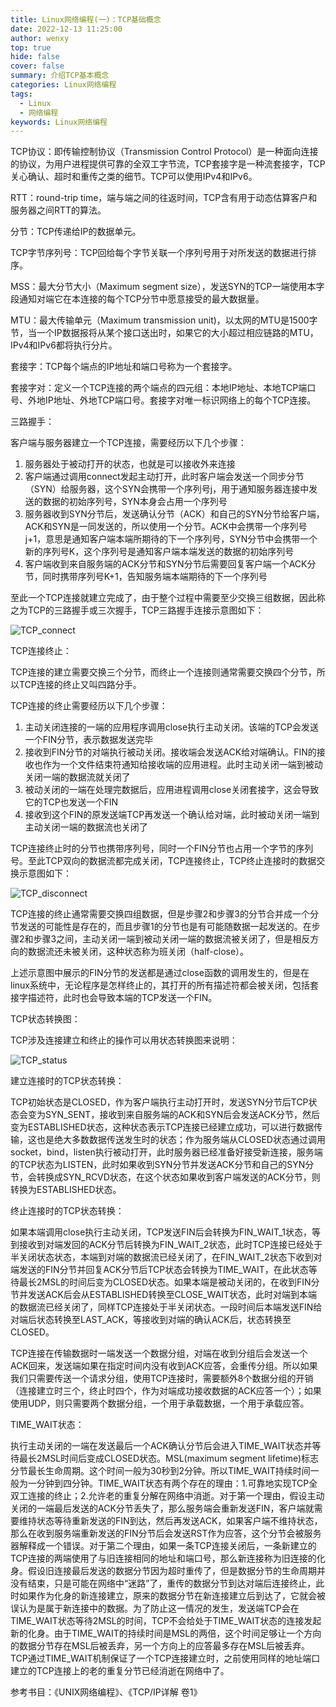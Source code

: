 ```yaml
---
title: Linux网络编程(一)：TCP基础概念
date: 2022-12-13 11:25:00
author: wenxy
top: true
hide: false
cover: false
summary: 介绍TCP基本概念
categories: Linux网络编程
tags:
  - Linux
  - 网络编程
keywords: Linux网络编程
---
```


TCP协议：即传输控制协议（Transmission Control Protocol）是一种面向连接的协议，为用户进程提供可靠的全双工字节流，TCP套接字是一种流套接字，TCP关心确认、超时和重传之类的细节。TCP可以使用IPv4和IPv6。

RTT：round-trip time，端与端之间的往返时间，TCP含有用于动态估算客户和服务器之间RTT的算法。

分节：TCP传递给IP的数据单元。

TCP字节序列号：TCP回给每个字节关联一个序列号用于对所发送的数据进行排序。

MSS：最大分节大小（Maximum segment size），发送SYN的TCP一端使用本字段通知对端它在本连接的每个TCP分节中愿意接受的最大数据量。

MTU：最大传输单元（Maximum transmission unit)，以太网的MTU是1500字节，当一个IP数据报将从某个接口送出时，如果它的大小超过相应链路的MTU，IPv4和IPv6都将执行分片。

套接字：TCP每个端点的IP地址和端口号称为一个套接字。

套接字对：定义一个TCP连接的两个端点的四元组：本地IP地址、本地TCP端口号、外地IP地址、外地TCP端口号。套接字对唯一标识网络上的每个TCP连接。

三路握手：

客户端与服务器建立一个TCP连接，需要经历以下几个步骤：

1. 服务器处于被动打开的状态，也就是可以接收外来连接
2. 客户端通过调用connect发起主动打开，此时客户端会发送一个同步分节（SYN）给服务器，这个SYN会携带一个序列号j，用于通知服务器连接中发送的数据的初始序列号，SYN本身会占用一个序列号
3. 服务器收到SYN分节后，发送确认分节（ACK）和自己的SYN分节给客户端，ACK和SYN是一同发送的，所以使用一个分节。ACK中会携带一个序列号j+1，意思是通知客户端本端所期待的下一个序列号，SYN分节中会携带一个新的序列号K，这个序列号是通知客户端本端发送的数据的初始序列号
4. 客户端收到来自服务端的ACK分节和SYN分节后需要回复客户端一个ACK分节，同时携带序列号K+1，告知服务端本端期待的下一个序列号

至此一个TCP连接就建立完成了，由于整个过程中需要至少交换三组数据，因此称之为TCP的三路握手或三次握手，TCP三路握手连接示意图如下：

![TCP_connect](https://raw.githubusercontent.com/wxyfq/blog-pic/master/TCP_connect.png)

TCP连接终止：

TCP连接的建立需要交换三个分节，而终止一个连接则通常需要交换四个分节，所以TCP连接的终止又叫四路分手。

TCP连接的终止需要经历以下几个步骤：

1. 主动关闭连接的一端的应用程序调用close执行主动关闭。该端的TCP会发送一个FIN分节，表示数据发送完毕
2. 接收到FIN分节的对端执行被动关闭。接收端会发送ACK给对端确认。FIN的接收也作为一个文件结束符通知给接收端的应用进程。此时主动关闭一端到被动关闭一端的数据流就关闭了
3. 被动关闭的一端在处理完数据后，应用进程调用close关闭套接字，这会导致它的TCP也发送一个FIN
4. 接收到这个FIN的原发送端TCP再发送一个确认给对端，此时被动关闭一端到主动关闭一端的数据流也关闭了

TCP连接终止时的分节也携带序列号，同时一个FIN分节也占用一个字节的序列号。至此TCP双向的数据流都完成关闭，TCP连接终止，TCP终止连接时的数据交换示意图如下：

![TCP_disconnect](https://raw.githubusercontent.com/wxyfq/blog-pic/master/TCP_disconnect.png)

TCP连接的终止通常需要交换四组数据，但是步骤2和步骤3的分节合并成一个分节发送的可能性是存在的，而且步骤1的分节也是有可能随数据一起发送的。在步骤2和步骤3之间，主动关闭一端到被动关闭一端的数据流被关闭了，但是相反方向的数据流还未被关闭，这种状态称为班关闭（half-close）。

上述示意图中展示的FIN分节的发送都是通过close函数的调用发生的，但是在linux系统中，无论程序是怎样终止的，其打开的所有描述符都会被关闭，包括套接字描述符，此时也会导致本端的TCP发送一个FIN。

TCP状态转换图：

TCP涉及连接建立和终止的操作可以用状态转换图来说明：

![TCP_status](https://raw.githubusercontent.com/wxyfq/blog-pic/master/TCP_status.png)

建立连接时的TCP状态转换：

TCP初始状态是CLOSED，作为客户端执行主动打开时，发送SYN分节后TCP状态会变为SYN_SENT，接收到来自服务端的ACK和SYN后会发送ACK分节，然后变为ESTABLISHED状态，这种状态表示TCP连接已经建立成功，可以进行数据传输，这也是绝大多数数据传送发生时的状态；作为服务端从CLOSED状态通过调用socket，bind，listen执行被动打开，此时服务器已经准备好接受新连接，服务端的TCP状态为LISTEN，此时如果收到SYN分节并发送ACK分节和自己的SYN分节，会转换成SYN_RCVD状态，在这个状态如果收到客户端发送的ACK分节，则转换为ESTABLISHED状态。

终止连接时的TCP状态转换：

如果本端调用close执行主动关闭，TCP发送FIN后会转换为FIN_WAIT_1状态，等到接收到对端发回的ACK分节后转换为FIN_WAIT_2状态，此时TCP连接已经处于半关闭状态状态，本端到对端的数据流已经关闭了，在FIN_WAIT_2状态下收到对端发送的FIN分节并回复ACK分节后TCP状态会转换为TIME_WAIT，在此状态等待最长2MSL的时间后变为CLOSED状态。如果本端是被动关闭的，在收到FIN分节并发送ACK后会从ESTABLISHED转换至CLOSE_WAIT状态，此时对端到本端的数据流已经关闭了，同样TCP连接处于半关闭状态。一段时间后本端发送FIN给对端后状态转换至LAST_ACK，等接收到对端的确认ACK后，状态转换至CLOSED。

TCP连接在传输数据时一端发送一个数据分组，对端在收到分组后会发送一个ACK回来，发送端如果在指定时间内没有收到ACK应答，会重传分组。所以如果我们只需要传送一个请求分组，使用TCP连接时，需要额外8个数据分组的开销（连接建立时三个，终止时四个，作为对端成功接收数据的ACK应答一个）；如果使用UDP，则只需要两个数据分组，一个用于承载数据，一个用于承载应答。

TIME_WAIT状态：

执行主动关闭的一端在发送最后一个ACK确认分节后会进入TIME_WAIT状态并等待最长2MSL时间后变成CLOSED状态。MSL(maximum segment lifetime)标志分节最长生命周期。这个时间一般为30秒到2分钟。所以TIME_WAIT持续时间一般为一分钟到四分钟。TIME_WAIT状态有两个存在的理由：1.可靠地实现TCP全双工连接的终止；2.允许老的重复分解在网络中消逝。对于第一个理由，假设主动关闭的一端最后发送的ACK分节丢失了，那么服务端会重新发送FIN，客户端就需要维持状态等待重新发送的FIN到达，然后再发送ACK，如果客户端不维持状态，那么在收到服务端重新发送的FIN分节后会发送RST作为应答，这个分节会被服务器解释成一个错误。对于第二个理由，如果一条TCP连接关闭后，一条新建立的TCP连接的两端使用了与旧连接相同的地址和端口号，那么新连接称为旧连接的化身。假设旧连接最后发送的数据分节因为超时重传了，但是数据分节的生命周期并没有结束，只是可能在网络中“迷路”了，重传的数据分节到达对端后连接终止，此时如果作为化身的新连接建立，原来的数据分节在新连接建立后到达了，它就会被误认为是属于新连接中的数据。为了防止这一情况的发生，发送端TCP会在TIME_WAIT状态等待2MSL的时间，TCP不会给处于TIME_WAIT状态的连接发起新的化身。由于TIME_WAIT的持续时间是MSL的两倍，这个时间足够让一个方向的数据分节存在MSL后被丢弃，另一个方向上的应答最多存在MSL后被丢弃。TCP通过TIME_WAIT机制保证了一个TCP连接建立时，之前使用同样的地址端口建立的TCP连接上的老的重复分节已经消逝在网络中了。



参考书目：《UNIX网络编程》、《TCP/IP详解 卷1》
